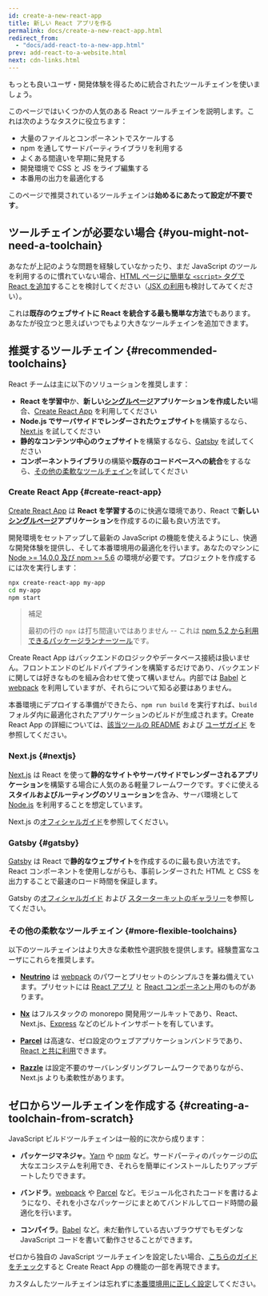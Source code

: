 ```yaml
---
id: create-a-new-react-app
title: 新しい React アプリを作る
permalink: docs/create-a-new-react-app.html
redirect_from:
  - "docs/add-react-to-a-new-app.html"
prev: add-react-to-a-website.html
next: cdn-links.html
---
```


もっとも良いユーザ・開発体験を得るために統合されたツールチェインを使いましょう。

このページではいくつかの人気のある React ツールチェインを説明します。これは次のようなタスクに役立ちます：

* 大量のファイルとコンポーネントでスケールする
* npm を通してサードパーティライブラリを利用する
* よくある間違いを早期に発見する
* 開発環境で CSS と JS をライブ編集する
* 本番用の出力を最適化する

このページで推奨されているツールチェインは**始めるにあたって設定が不要です**。

## ツールチェインが必要ない場合 {#you-might-not-need-a-toolchain}

あなたが上記のような問題を経験していなかったり、まだ JavaScript のツールを利用するのに慣れていない場合、[HTML ページに簡単な `<script>` タグで React を追加](/docs/add-react-to-a-website.html)することを検討してください（[JSX の利用](/docs/add-react-to-a-website.html#optional-try-react-with-jsx)も検討してみてください）。

これは**既存のウェブサイトに React を統合する最も簡単な方法**でもあります。あなたが役立つと思えばいつでもより大きなツールチェインを追加できます。

## 推奨するツールチェイン {#recommended-toolchains}

React チームは主に以下のソリューションを推奨します：

- **React を学習中**か、**新しい[シングルページ](/docs/glossary.html#single-page-application)アプリケーションを作成したい**場合、[Create React App](#create-react-app) を利用してください
- **Node.js でサーバサイドでレンダーされたウェブサイト**を構築するなら、[Next.js](#nextjs) を試してください
- **静的なコンテンツ中心のウェブサイト**を構築するなら、[Gatsby](#gatsby) を試してください
- **コンポーネントライブラリ**の構築や**既存のコードベースへの統合**をするなら、[その他の柔軟なツールチェイン](#more-flexible-toolchains)を試してください

### Create React App {#create-react-app}

[Create React App](https://github.com/facebookincubator/create-react-app) は **React を学習する**のに快適な環境であり、React で**新しい[シングルページ](/docs/glossary.html#single-page-application)アプリケーション**を作成するのに最も良い方法です。

開発環境をセットアップして最新の JavaScript の機能を使えるようにし、快適な開発体験を提供し、そして本番環境用の最適化を行います。あなたのマシンに [Node >= 14.0.0 及び npm >= 5.6](https://nodejs.org/en/) の環境が必要です。プロジェクトを作成するには次を実行します：

```bash
npx create-react-app my-app
cd my-app
npm start
```

>補足
>
>最初の行の `npx` は打ち間違いではありません -- これは [npm 5.2 から利用できるパッケージランナーツール](https://medium.com/@maybekatz/introducing-npx-an-npm-package-runner-55f7d4bd282b)です。

Create React App はバックエンドのロジックやデータベース接続は扱いません。フロントエンドのビルドパイプラインを構築するだけであり、バックエンドに関しては好きなものを組み合わせて使って構いません。内部では [Babel](https://babeljs.io/) と [webpack](https://webpack.js.org/) を利用していますが、それらについて知る必要はありません。

本番環境にデプロイする準備ができたら、`npm run build` を実行すれば、`build` フォルダ内に最適化されたアプリケーションのビルドが生成されます。Create React App の詳細については、[該当ツールの README](https://github.com/facebookincubator/create-react-app#create-react-app--) および [ユーザガイド](https://facebook.github.io/create-react-app/) を参照してください。

### Next.js {#nextjs}

[Next.js](https://nextjs.org/) は React を使って**静的なサイトやサーバサイドでレンダーされるアプリケーション**を構築する場合に人気のある軽量フレームワークです。すぐに使える**スタイルおよびルーティングのソリューション**を含み、サーバ環境として [Node.js](https://nodejs.org/) を利用することを想定しています。

Next.js の[オフィシャルガイド](https://nextjs.org/learn/)を参照してください。

### Gatsby {#gatsby}

[Gatsby](https://www.gatsbyjs.org/) は React で**静的なウェブサイト**を作成するのに最も良い方法です。React コンポーネントを使用しながらも、事前レンダーされた HTML と CSS を出力することで最速のロード時間を保証します。

Gatsby の[オフィシャルガイド](https://www.gatsbyjs.org/docs/) および [スターターキットのギャラリー](https://www.gatsbyjs.org/docs/gatsby-starters/)を参照してください。

### その他の柔軟なツールチェイン {#more-flexible-toolchains}

以下のツールチェインはより大きな柔軟性や選択肢を提供します。経験豊富なユーザにこれらを推奨します。

- **[Neutrino](https://neutrinojs.org/)** は [webpack](https://webpack.js.org/) のパワーとプリセットのシンプルさを兼ね備えています。プリセットには [React アプリ](https://neutrinojs.org/packages/react/) と [React コンポーネント](https://neutrinojs.org/packages/react-components/)用のものがあります。

- **[Nx](https://nx.dev/react)** はフルスタックの monorepo 開発用ツールキットであり、React、Next.js、[Express](https://expressjs.com/) などのビルトインサポートを有しています。

- **[Parcel](https://parceljs.org/)** は高速な、ゼロ設定のウェブアプリケーションバンドラであり、[React と共に利用](https://parceljs.org/recipes.html#react)できます。

- **[Razzle](https://github.com/jaredpalmer/razzle)** は設定不要のサーバレンダリングフレームワークでありながら、Next.js よりも柔軟性があります。

## ゼロからツールチェインを作成する {#creating-a-toolchain-from-scratch}

JavaScript ビルドツールチェインは一般的に次から成ります：

* **パッケージマネジャ**。[Yarn](https://yarnpkg.com/) や [npm](https://www.npmjs.com/) など。サードパーティのパッケージの広大なエコシステムを利用でき、それらを簡単にインストールしたりアップデートしたりできます。

* **バンドラ**。[webpack](https://webpack.js.org/) や [Parcel](https://parceljs.org/) など。モジュール化されたコードを書けるようになり、それを小さなパッケージにまとめてバンドルしてロード時間の最適化を行います。

* **コンパイラ**。[Babel](https://babeljs.io/) など。未だ動作している古いブラウザでもモダンな JavaScript コードを書いて動作させることができます。

ゼロから独自の JavaScript ツールチェインを設定したい場合、[こちらのガイドをチェック](https://blog.usejournal.com/creating-a-react-app-from-scratch-f3c693b84658)すると Create React App の機能の一部を再現できます。

カスタムしたツールチェインは忘れずに[本番環境用に正しく設定](/docs/optimizing-performance.html#use-the-production-build)してください。
